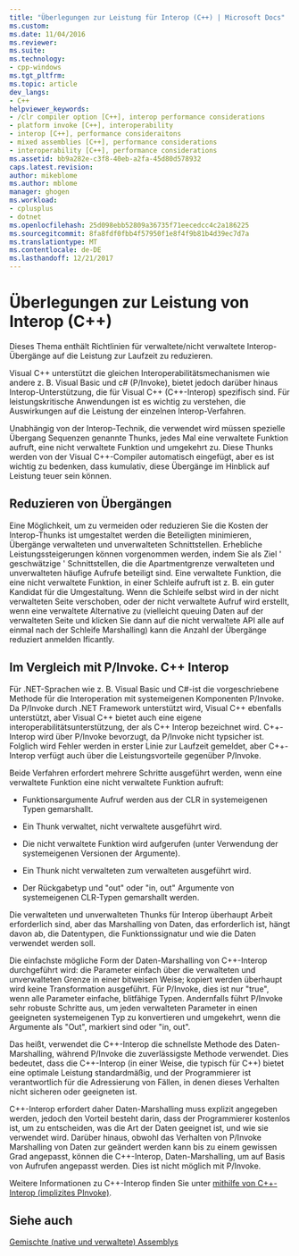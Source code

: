 ```yaml
---
title: "Überlegungen zur Leistung für Interop (C++) | Microsoft Docs"
ms.custom: 
ms.date: 11/04/2016
ms.reviewer: 
ms.suite: 
ms.technology:
- cpp-windows
ms.tgt_pltfrm: 
ms.topic: article
dev_langs:
- C++
helpviewer_keywords:
- /clr compiler option [C++], interop performance considerations
- platform invoke [C++], interoperability
- interop [C++], performance consideraitons
- mixed assemblies [C++], performance considerations
- interoperability [C++], performance considerations
ms.assetid: bb9a282e-c3f8-40eb-a2fa-45d80d578932
caps.latest.revision: 
author: mikeblome
ms.author: mblome
manager: ghogen
ms.workload:
- cplusplus
- dotnet
ms.openlocfilehash: 25d098ebb52809a36735f71eecedcc4c2a186225
ms.sourcegitcommit: 8fa8fdf0fbb4f57950f1e8f4f9b81b4d39ec7d7a
ms.translationtype: MT
ms.contentlocale: de-DE
ms.lasthandoff: 12/21/2017
---
```

# <a name="performance-considerations-for-interop-c"></a>Überlegungen zur Leistung von Interop (C++)
Dieses Thema enthält Richtlinien für verwaltete/nicht verwaltete Interop-Übergänge auf die Leistung zur Laufzeit zu reduzieren.  
  
 Visual C++ unterstützt die gleichen Interoperabilitätsmechanismen wie andere z. B. Visual Basic und c# (P/Invoke), bietet jedoch darüber hinaus Interop-Unterstützung, die für Visual C++ (C++-Interop) spezifisch sind. Für leistungskritische Anwendungen ist es wichtig zu verstehen, die Auswirkungen auf die Leistung der einzelnen Interop-Verfahren.  
  
 Unabhängig von der Interop-Technik, die verwendet wird müssen spezielle Übergang Sequenzen genannte Thunks, jedes Mal eine verwaltete Funktion aufruft, eine nicht verwaltete Funktion und umgekehrt zu. Diese Thunks werden von der Visual C++-Compiler automatisch eingefügt, aber es ist wichtig zu bedenken, dass kumulativ, diese Übergänge im Hinblick auf Leistung teuer sein können.  
  
## <a name="reducing-transitions"></a>Reduzieren von Übergängen  
 Eine Möglichkeit, um zu vermeiden oder reduzieren Sie die Kosten der Interop-Thunks ist umgestaltet werden die Beteiligten minimieren, Übergänge verwalteten und unverwalteten Schnittstellen. Erhebliche Leistungssteigerungen können vorgenommen werden, indem Sie als Ziel ' geschwätzige ' Schnittstellen, die die Apartmentgrenze verwalteten und unverwalteten häufige Aufrufe beteiligt sind. Eine verwaltete Funktion, die eine nicht verwaltete Funktion, in einer Schleife aufruft ist z. B. ein guter Kandidat für die Umgestaltung. Wenn die Schleife selbst wird in der nicht verwalteten Seite verschoben, oder der nicht verwaltete Aufruf wird erstellt, wenn eine verwaltete Alternative zu (vielleicht queuing Daten auf der verwalteten Seite und klicken Sie dann auf die nicht verwaltete API alle auf einmal nach der Schleife Marshalling) kann die Anzahl der Übergänge reduziert anmelden Ificantly.  
  
## <a name="pinvoke-vs-c-interop"></a>Im Vergleich mit P/Invoke. C++ Interop  
 Für .NET-Sprachen wie z. B. Visual Basic und C#-ist die vorgeschriebene Methode für die Interoperation mit systemeigenen Komponenten P/Invoke. Da P/Invoke durch .NET Framework unterstützt wird, Visual C++ ebenfalls unterstützt, aber Visual C++ bietet auch eine eigene interoperabilitätsunterstützung, der als C++ Interop bezeichnet wird. C++-Interop wird über P/Invoke bevorzugt, da P/Invoke nicht typsicher ist. Folglich wird Fehler werden in erster Linie zur Laufzeit gemeldet, aber C++-Interop verfügt auch über die Leistungsvorteile gegenüber P/Invoke.  
  
 Beide Verfahren erfordert mehrere Schritte ausgeführt werden, wenn eine verwaltete Funktion eine nicht verwaltete Funktion aufruft:  
  
-   Funktionsargumente Aufruf werden aus der CLR in systemeigenen Typen gemarshallt.  
  
-   Ein Thunk verwaltet, nicht verwaltete ausgeführt wird.  
  
-   Die nicht verwaltete Funktion wird aufgerufen (unter Verwendung der systemeigenen Versionen der Argumente).  
  
-   Ein Thunk nicht verwalteten zum verwalteten ausgeführt wird.  
  
-   Der Rückgabetyp und "out" oder "in, out" Argumente von systemeigenen CLR-Typen gemarshallt werden.  
  
 Die verwalteten und unverwalteten Thunks für Interop überhaupt Arbeit erforderlich sind, aber das Marshalling von Daten, das erforderlich ist, hängt davon ab, die Datentypen, die Funktionssignatur und wie die Daten verwendet werden soll.  
  
 Die einfachste mögliche Form der Daten-Marshalling von C++-Interop durchgeführt wird: die Parameter einfach über die verwalteten und unverwalteten Grenze in einer bitweisen Weise; kopiert werden überhaupt wird keine Transformation ausgeführt. Für P/Invoke, dies ist nur "true", wenn alle Parameter einfache, blitfähige Typen. Andernfalls führt P/Invoke sehr robuste Schritte aus, um jeden verwalteten Parameter in einen geeigneten systemeigenen Typ zu konvertieren und umgekehrt, wenn die Argumente als "Out", markiert sind oder "in, out".  
  
 Das heißt, verwendet die C++-Interop die schnellste Methode des Daten-Marshalling, während P/Invoke die zuverlässigste Methode verwendet. Dies bedeutet, dass die C++-Interop (in einer Weise, die typisch für C++) bietet eine optimale Leistung standardmäßig, und der Programmierer ist verantwortlich für die Adressierung von Fällen, in denen dieses Verhalten nicht sicheren oder geeigneten ist.  
  
 C++-Interop erfordert daher Daten-Marshalling muss explizit angegeben werden, jedoch den Vorteil besteht darin, dass der Programmierer kostenlos ist, um zu entscheiden, was die Art der Daten geeignet ist, und wie sie verwendet wird. Darüber hinaus, obwohl das Verhalten von P/Invoke Marshalling von Daten zur geändert werden kann bis zu einem gewissen Grad angepasst, können die C++-Interop, Daten-Marshalling, um auf Basis von Aufrufen angepasst werden. Dies ist nicht möglich mit P/Invoke.  
  
 Weitere Informationen zu C++-Interop finden Sie unter [mithilfe von C++-Interop (implizites PInvoke)](../dotnet/using-cpp-interop-implicit-pinvoke.md).  
  
## <a name="see-also"></a>Siehe auch  
 [Gemischte (native und verwaltete) Assemblys](../dotnet/mixed-native-and-managed-assemblies.md)